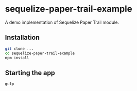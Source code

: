 # sequelize-paper-trail-example

A demo implementation of Sequelize Paper Trail module.

## Installation

```bash
git clone ...
cd sequelize-paper-trail-example
npm install
```

## Starting the app

```bash
gulp
```


